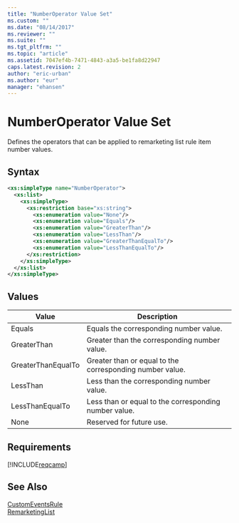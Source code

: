 ```yaml
---
title: "NumberOperator Value Set"
ms.custom: ""
ms.date: "08/14/2017"
ms.reviewer: ""
ms.suite: ""
ms.tgt_pltfrm: ""
ms.topic: "article"
ms.assetid: 7047ef4b-7471-4843-a3a5-be1fa8d22947
caps.latest.revision: 2
author: "eric-urban"
ms.author: "eur"
manager: "ehansen"
---
```

# NumberOperator Value Set
Defines the operators that can be applied to remarketing list rule item number values.

## Syntax

```xml
<xs:simpleType name="NumberOperator">
  <xs:list>
    <xs:simpleType>
      <xs:restriction base="xs:string">
        <xs:enumeration value="None"/>
        <xs:enumeration value="Equals"/>
        <xs:enumeration value="GreaterThan"/>
        <xs:enumeration value="LessThan"/>
        <xs:enumeration value="GreaterThanEqualTo"/>
        <xs:enumeration value="LessThanEqualTo"/>
      </xs:restriction>
    </xs:simpleType>
  </xs:list>
</xs:simpleType>
```

## Values

|Value|Description|
|---------|---------------|
|Equals|Equals the corresponding number value.|
|GreaterThan|Greater than the corresponding number value.|
|GreaterThanEqualTo|Greater than or equal to the corresponding number value.|
|LessThan|Less than the corresponding number value.|
|LessThanEqualTo|Less than or equal to the corresponding number value.|
|None|Reserved for future use.|

## Requirements
[!INCLUDE[reqcamp](../campaign-api/includes/reqcamp.md)]

## See Also
[CustomEventsRule](../campaign-api/customeventsrule-data-object.md)  
[RemarketingList](../campaign-api/remarketinglist-data-object.md)  
